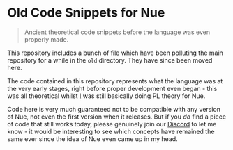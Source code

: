 # Old Code Snippets for Nue

> Ancient theoretical code snippets before the language was even properly made.

This repository includes a bunch of file which have been polluting the main repository for a while in the `old` directory. They have since been moved here.

The code contained in this repository represents what the language was at the very early stages, right before proper development even began - this was all theoretical whilst [I](https://richy.lol) was still basically doing PL theory for Nue.

Code here is very much guaranteed not to be compatible with any version of Nue, not even the first version when it releases. But if you *do* find a piece of code that still works today, please genuinely join our [Discord](https://discord.gg/VHDnSxgkGa) to let me know - it would be interesting to see which concepts have remained the same ever since the idea of Nue even came up in my head.
